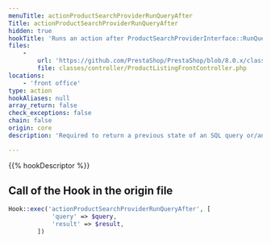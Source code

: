 ```yaml
---
menuTitle: actionProductSearchProviderRunQueryAfter
Title: actionProductSearchProviderRunQueryAfter
hidden: true
hookTitle: 'Runs an action after ProductSearchProviderInterface::RunQuery()'
files:
    -
        url: 'https://github.com/PrestaShop/PrestaShop/blob/8.0.x/classes/controller/ProductListingFrontController.php'
        file: classes/controller/ProductListingFrontController.php
locations:
    - 'front office'
type: action
hookAliases: null
array_return: false
check_exceptions: false
chain: false
origin: core
description: 'Required to return a previous state of an SQL query or/and to change a result of the SQL query after executing it'

---
```


{{% hookDescriptor %}}

## Call of the Hook in the origin file

```php
Hook::exec('actionProductSearchProviderRunQueryAfter', [
            'query' => $query,
            'result' => $result,
        ])
```
